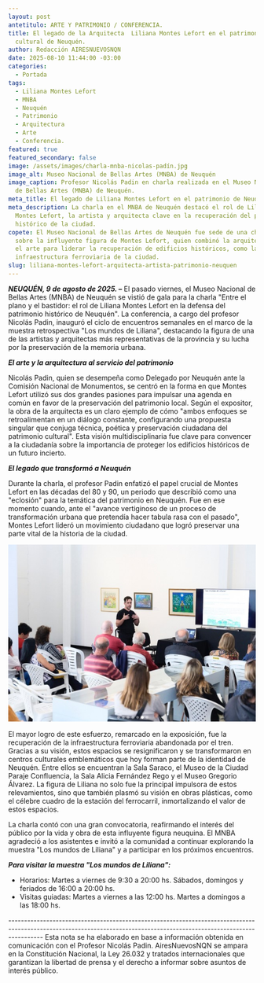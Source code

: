 ```yaml
---
layout: post
antetitulo: ARTE Y PATRIMONIO / CONFERENCIA.
title: El legado de la Arquitecta  Liliana Montes Lefort en el patrimonio
  cultural de Neuquén.
author: Redacción AIRESNUEVOSNQN
date: 2025-08-10 11:44:00 -03:00
categories:
  - Portada
tags:
  - Liliana Montes Lefort
  - MNBA
  - Neuquén
  - Patrimonio
  - Arquitectura
  - Arte
  - Conferencia.
featured: true
featured_secondary: false
image: /assets/images/charla-mnba-nicolas-padín.jpg
image_alt: Museo Nacional de Bellas Artes (MNBA) de Neuquén
image_caption: Profesor Nicolás Padin en charla realizada en el Museo Nacional
  de Bellas Artes (MNBA) de Neuquén.
meta_title: El legado de Liliana Montes Lefort en el patrimonio de Neuquén.
meta_description: La charla en el MNBA de Neuquén destacó el rol de Liliana
  Montes Lefort, la artista y arquitecta clave en la recuperación del patrimonio
  histórico de la ciudad.
copete: El Museo Nacional de Bellas Artes de Neuquén fue sede de una charla
  sobre la influyente figura de Montes Lefort, quien combinó la arquitectura y
  el arte para liderar la recuperación de edificios históricos, como la
  infraestructura ferroviaria de la ciudad.
slug: liliana-montes-lefort-arquitecta-artista-patrimonio-neuquen
---
```

***NEUQUÉN, 9 de agosto de 2025. –*** El pasado viernes, el Museo Nacional de Bellas Artes (MNBA) de Neuquén se vistió de gala para la charla "Entre el plano y el bastidor: el rol de Liliana Montes Lefort en la defensa del patrimonio histórico de Neuquén". La conferencia, a cargo del profesor Nicolás Padin, inauguró el ciclo de encuentros semanales en el marco de la muestra retrospectiva "Los mundos de Liliana", destacando la figura de una de las artistas y arquitectas más representativas de la provincia y su lucha por la preservación de la memoria urbana.

***El arte y la arquitectura al servicio del patrimonio***

Nicolás Padin, quien se desempeña como Delegado por Neuquén ante la Comisión Nacional de Monumentos, se centró en la forma en que Montes Lefort utilizó sus dos grandes pasiones para impulsar una agenda en común en favor de la preservación del patrimonio local. Según el expositor, la obra de la arquitecta es un claro ejemplo de cómo "ambos enfoques se retroalimentan en un diálogo constante, configurando una propuesta singular que conjuga técnica, poética y preservación ciudadana del patrimonio cultural". Esta visión multidisciplinaria fue clave para convencer a la ciudadanía sobre la importancia de proteger los edificios históricos de un futuro incierto.

***El legado que transformó a Neuquén***

Durante la charla, el profesor Padin enfatizó el papel crucial de Montes Lefort en las décadas del 80 y 90, un periodo que describió como una "eclosión" para la temática del patrimonio en Neuquén. Fue en ese momento cuando, ante el "avance vertiginoso de un proceso de transformación urbana que pretendía hacer tabula rasa con el pasado", Montes Lefort lideró un movimiento ciudadano que logró preservar una parte vital de la historia de la ciudad.

![](/assets/images/nicolas-padin-charla-mnba.jpg)

El mayor logro de este esfuerzo, remarcado en la exposición, fue la recuperación de la infraestructura ferroviaria abandonada por el tren. Gracias a su visión, estos espacios se resignificaron y se transformaron en centros culturales emblemáticos que hoy forman parte de la identidad de Neuquén. Entre ellos se encuentran la Sala Saraco, el Museo de la Ciudad Paraje Confluencia, la Sala Alicia Fernández Rego y el Museo Gregorio Álvarez. La figura de Liliana no solo fue la principal impulsora de estos relevamientos, sino que también plasmó su visión en obras plásticas, como el célebre cuadro de la estación del ferrocarril, inmortalizando el valor de estos espacios.

La charla contó con una gran convocatoria, reafirmando el interés del público por la vida y obra de esta influyente figura neuquina. El MNBA agradeció a los asistentes e invitó a la comunidad a continuar explorando la muestra "Los mundos de Liliana" y a participar en los próximos encuentros.

***Para visitar la muestra "Los mundos de Liliana":***

* Horarios: Martes a viernes de 9:30 a 20:00 hs. Sábados, domingos y feriados de 16:00 a 20:00 hs.
* Visitas guiadas: Martes a viernes a las 12:00 hs. Martes a domingos a las 18:00 hs.

\-----------------------------------------------------------------------------------------------------------------------------------------------------------------------
Esta nota se ha elaborado en base a información obtenida en comunicación con el Profesor Nicolás Padin. AiresNuevosNQN se ampara en la Constitución Nacional, la Ley 26.032 y tratados internacionales que garantizan la libertad de prensa y el derecho a informar sobre asuntos de interés público.

